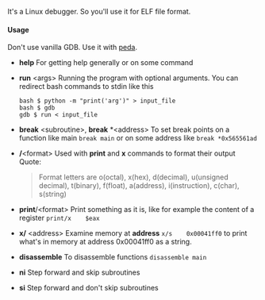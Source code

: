 It's a Linux debugger. So you'll use it for ELF file format.
#### Usage
Don't use vanilla GDB.  Use it with [peda](https://github.com/longld/peda).
- **help**
	For getting help generally or on some command    

- **run** \<args>
	Running the program with optional arguments.
	You can redirect bash commands to stdin like this
	```
	bash $ python -m "print('arg')" > input_file
	bash $ gdb
	gdb $ run < input_file
	```

- **break** \<subroutine>, **break** \*\<address>
	To set break points on a function like main `break main` or on some address like `break *0x565561ad`
	
- **/**\<format>
	Used with **print** and **x** commands to format their output 
	Quote:
	>Format letters are o(octal), x(hex), d(decimal), u(unsigned decimal),
  t(binary), f(float), a(address), i(instruction), c(char), s(string)

- **print**/\<format>
	Print something as it is, like for example the content of a register
	`print/x	$eax`
	
- **x/** \<address\>
	Examine memory at **address**
	`x/s	0x00041ff0` to print what's in memory at address 0x00041ff0 as a string.

- **disassemble** 
	To disassemble functions
	`disassemble main`

- **ni**
	Step forward and skip subroutines

- **si**
	Step forward and don't skip subroutines
	
	